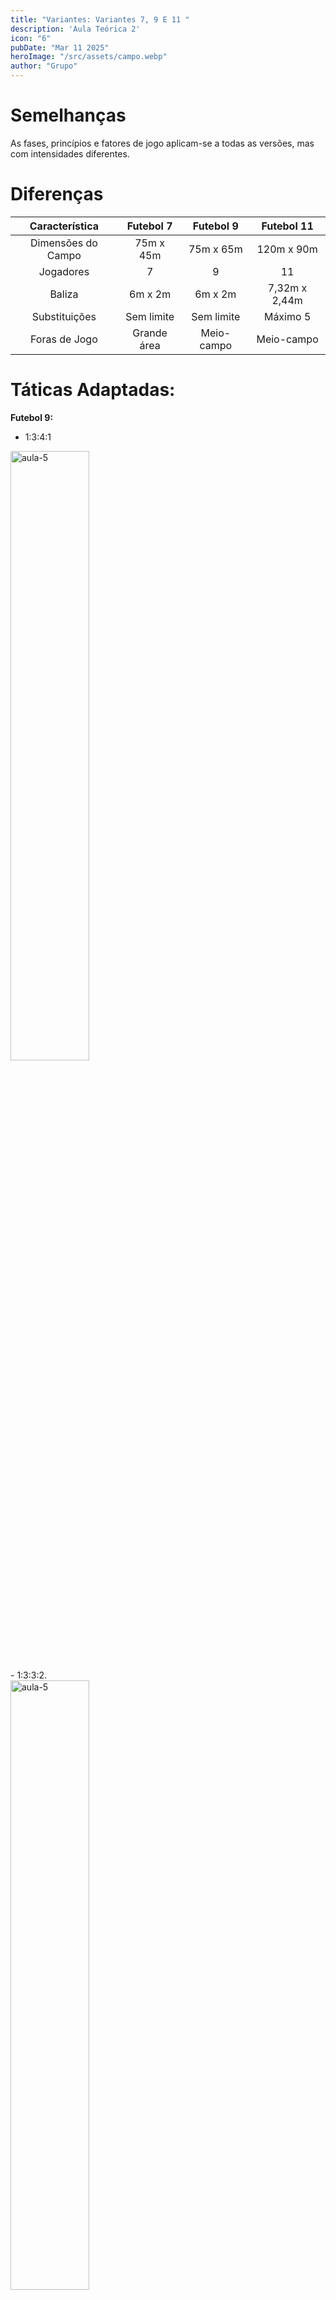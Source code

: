 ```yaml
---
title: "Variantes: Variantes 7, 9 E 11 "
description: 'Aula Teórica 2'
icon: "6"
pubDate: "Mar 11 2025"
heroImage: "/src/assets/campo.webp"
author: "Grupo"
---
```


# Semelhanças 

As fases, princípios e fatores de jogo aplicam-se a todas as versões, mas com intensidades diferentes. 

# Diferenças 

|   Característica  |   Futebol 7  |   Futebol 9  |   Futebol 11 | 
|:-----------------:|:------------:|:------------:|:------------:|
|Dimensões do Campo |   75m x 45m  |   75m x 65m  |   120m x 90m |
|Jogadores          |       7      |      9       |      11      |
|Baliza             |   6m x 2m    |   6m x 2m    |7,32m x 2,44m |
|Substituições      |Sem limite    |Sem limite    |Máximo 5      |
|Foras de Jogo      |Grande área   |Meio-campo    |Meio-campo    |


# Táticas Adaptadas: 

**Futebol 9:** 
- 1:3:4:1 
<div class="relative justify-items-center">
<img src="/assets/1341.png" alt="aula-5" width="50%" height="full">
</div>
- 1:3:3:2. 
<div class="relative justify-items-center">
<img src="/assets/1332.png" alt="aula-5" width="50%" height="full">
</div>

**Futebol 7:** Menos jogadores, mais espaço por atleta. 